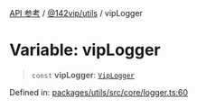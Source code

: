 [API 参考](../wiki/Home) / [@142vip/utils](../wiki/@142vip.utils) / vipLogger

# Variable: vipLogger

> `const` **vipLogger**: [`VipLogger`](../wiki/@142vip.utils.Class.VipLogger)

Defined in: [packages/utils/src/core/logger.ts:60](https://github.com/142vip/core-x/blob/15d5bc9ef4bece78c0e60bdf074a2d245f625100/packages/utils/src/core/logger.ts#L60)
